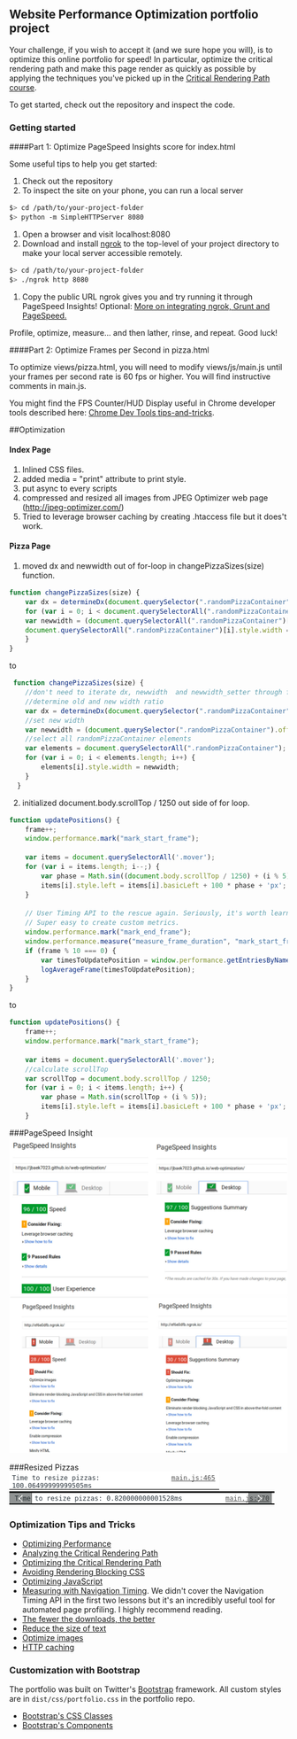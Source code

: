 ## Website Performance Optimization portfolio project

Your challenge, if you wish to accept it (and we sure hope you will), is to optimize this online portfolio for speed! In particular, optimize the critical rendering path and make this page render as quickly as possible by applying the techniques you've picked up in the [Critical Rendering Path course](https://www.udacity.com/course/ud884).

To get started, check out the repository and inspect the code.

### Getting started

####Part 1: Optimize PageSpeed Insights score for index.html

Some useful tips to help you get started:

1. Check out the repository
1. To inspect the site on your phone, you can run a local server

  ```bash
  $> cd /path/to/your-project-folder
  $> python -m SimpleHTTPServer 8080
  ```

1. Open a browser and visit localhost:8080
1. Download and install [ngrok](https://ngrok.com/) to the top-level of your project directory to make your local server accessible remotely.

  ``` bash
  $> cd /path/to/your-project-folder
  $> ./ngrok http 8080
  ```

1. Copy the public URL ngrok gives you and try running it through PageSpeed Insights! Optional: [More on integrating ngrok, Grunt and PageSpeed.](http://www.jamescryer.com/2014/06/12/grunt-pagespeed-and-ngrok-locally-testing/)

Profile, optimize, measure... and then lather, rinse, and repeat. Good luck!

####Part 2: Optimize Frames per Second in pizza.html

To optimize views/pizza.html, you will need to modify views/js/main.js until your frames per second rate is 60 fps or higher. You will find instructive comments in main.js. 

You might find the FPS Counter/HUD Display useful in Chrome developer tools described here: [Chrome Dev Tools tips-and-tricks](https://developer.chrome.com/devtools/docs/tips-and-tricks).

##Optimization 
#### Index Page 
1. Inlined CSS files. 
2. added media = "print" attribute to print style.
3. put async to every scripts
4. compressed and resized all images from JPEG Optimizer web page (http://jpeg-optimizer.com/) 
5. Tried to leverage browser caching by creating .htaccess file but it does't work. 

#### Pizza Page
1. moved dx and newwidth out of for-loop in changePizzaSizes(size) function.
```js
function changePizzaSizes(size) {
	var dx = determineDx(document.querySelector(".randomPizzaContainer"), size);
	for (var i = 0; i < document.querySelectorAll(".randomPizzaContainer").length; i++) {
	var newwidth = (document.querySelectorAll(".randomPizzaContainer")[i].offsetWidth + dx) + 'px';
	document.querySelectorAll(".randomPizzaContainer")[i].style.width = newwidth;
	}
}
```
to

```js
 function changePizzaSizes(size) {
	//don't need to iterate dx, newwidth  and newwidth_setter through for loop.
	//determine old and new width ratio
	var dx = determineDx(document.querySelector(".randomPizzaContainer"), size);
	//set new width
	var newwidth = (document.querySelector(".randomPizzaContainer").offsetWidth + dx) + 'px';
	//select all randomPizzaContainer elements
	var elements = document.querySelectorAll(".randomPizzaContainer"); 
	for (var i = 0; i < elements.length; i++) {
		elements[i].style.width = newwidth;
	}
  }
```

2. initialized document.body.scrollTop / 1250 out side of for loop. 
```js
function updatePositions() {
	frame++;
	window.performance.mark("mark_start_frame");

	var items = document.querySelectorAll('.mover');
	for (var i = items.length; i--;) {
		var phase = Math.sin((document.body.scrollTop / 1250) + (i % 5));
		items[i].style.left = items[i].basicLeft + 100 * phase + 'px';
	}

	// User Timing API to the rescue again. Seriously, it's worth learning.
	// Super easy to create custom metrics.
	window.performance.mark("mark_end_frame");
	window.performance.measure("measure_frame_duration", "mark_start_frame", "mark_end_frame");
	if (frame % 10 === 0) {
		var timesToUpdatePosition = window.performance.getEntriesByName("measure_frame_duration");
		logAverageFrame(timesToUpdatePosition);
	}
}
```
 to
```js
function updatePositions() {
	frame++;
	window.performance.mark("mark_start_frame");

	var items = document.querySelectorAll('.mover');
	//calculate scrollTop
	var scrollTop = document.body.scrollTop / 1250;
	for (var i = 0; i < items.length; i++) {
		var phase = Math.sin(scrollTop + (i % 5));
		items[i].style.left = items[i].basicLeft + 100 * phase + 'px';
	}
```

###PageSpeed Insight
![alt text](/readImage/opt1.jpeg) 
![alt text](/readImage/opt2.jpeg)

###Resized Pizzas
![alt text](/readImage/pi1.png)
![alt text](/readImage/pi2.png)

### Optimization Tips and Tricks
* [Optimizing Performance](https://developers.google.com/web/fundamentals/performance/ "web performance")
* [Analyzing the Critical Rendering Path](https://developers.google.com/web/fundamentals/performance/critical-rendering-path/analyzing-crp.html "analyzing crp")
* [Optimizing the Critical Rendering Path](https://developers.google.com/web/fundamentals/performance/critical-rendering-path/optimizing-critical-rendering-path.html "optimize the crp!")
* [Avoiding Rendering Blocking CSS](https://developers.google.com/web/fundamentals/performance/critical-rendering-path/render-blocking-css.html "render blocking css")
* [Optimizing JavaScript](https://developers.google.com/web/fundamentals/performance/critical-rendering-path/adding-interactivity-with-javascript.html "javascript")
* [Measuring with Navigation Timing](https://developers.google.com/web/fundamentals/performance/critical-rendering-path/measure-crp.html "nav timing api"). We didn't cover the Navigation Timing API in the first two lessons but it's an incredibly useful tool for automated page profiling. I highly recommend reading.
* <a href="https://developers.google.com/web/fundamentals/performance/optimizing-content-efficiency/eliminate-downloads.html">The fewer the downloads, the better</a>
* <a href="https://developers.google.com/web/fundamentals/performance/optimizing-content-efficiency/optimize-encoding-and-transfer.html">Reduce the size of text</a>
* <a href="https://developers.google.com/web/fundamentals/performance/optimizing-content-efficiency/image-optimization.html">Optimize images</a>
* <a href="https://developers.google.com/web/fundamentals/performance/optimizing-content-efficiency/http-caching.html">HTTP caching</a>

### Customization with Bootstrap
The portfolio was built on Twitter's <a href="http://getbootstrap.com/">Bootstrap</a> framework. All custom styles are in `dist/css/portfolio.css` in the portfolio repo.

* <a href="http://getbootstrap.com/css/">Bootstrap's CSS Classes</a>
* <a href="http://getbootstrap.com/components/">Bootstrap's Components</a>
